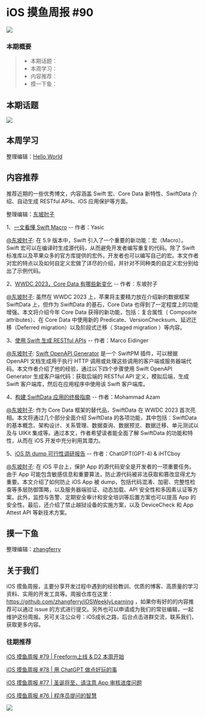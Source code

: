 # iOS 摸鱼周报 #90

![](https://cdn.zhangferry.com/Images/moyu_weekly_cover.jpeg)

### 本期概要

> * 本期话题：
> * 本周学习：
> * 内容推荐：
> * 摸一下鱼：

## 本期话题

![](https://cdn.zhangferry.com/Images/85-ios16-ipados16.png)

## 本周学习

整理编辑：[Hello World](https://juejin.cn/user/2999123453164605/posts)



## 内容推荐

推荐近期的一些优秀博文，内容涵盖 Swift 宏、Core Data 新特性、SwiftData 介绍、自动生成 RESTful APIs、iOS 应用保护等方面。

整理编辑：[东坡肘子](https://www.fatbobman.com/)

1、[一文看懂 Swift Macro](https://juejin.cn/post/7249888320166903867 "一文看懂 Swift Macro") -- 作者：Yasic

[@东坡肘子](https://www.fatbobman.com/): 在 5.9 版本中，Swift 引入了一个重要的新功能：宏（Macro）。Swift 宏可以在编译时生成源代码，从而避免开发者编写重复的代码。除了 Swift 标准库以及苹果众多的官方库提供的宏外，开发者也可以编写自己的宏。本文作者对宏的特点以及如何自定义宏做了详尽的介绍，并针对不同种类的自定义宏分别给出了示例代码。

2、[WWDC 2023，Core Data 有哪些新变化](https://www.fatbobman.com/posts/what's-new-in-core-data-in-wwdc23/ "WWDC 2023，Core Data 有哪些新变化") -- 作者：东坡肘子

[@东坡肘子](https://www.fatbobman.com/): 虽然在 WWDC 2023 上，苹果将主要精力放在介绍新的数据框架 SwiftData 上，但作为 SwiftData 的基石，Core Data 也得到了一定程度上的功能增强。本文将介绍今年 Core Data 获得的新功能，包括：复合属性（ Composite attributes）、在 Core Data 中使用新的 Predicate、VersionChecksum、延迟迁移（Deferred migration）以及阶段式迁移（ Staged migration ）等内容。

3、[使用 Swift 生成 RESTful APIs](https://blog.eidinger.info/generate-restful-apis-with-swift-in-2023 "使用 Swift 生成 RESTful APIs") -- 作者：Marco Eidinger

[@东坡肘子](https://www.fatbobman.com/): [Swift OpenAPI Generator](https://github.com/apple/swift-openapi-generator) 是一个 SwiftPM 插件，可以根据 OpenAPI 文档生成用于执行 HTTP 调用或处理这些调用的客户端或服务器端代码。本文作者介绍了他的经验，通过以下四个步骤使用 Swift OpenAPI Generator 生成客户端代码：获取后端的 RESTful API 定义，模拟后端，生成 Swift 客户端库，然后在应用程序中使用该 Swift 客户端库。

4、[构建 SwiftData 应用的终极指南](https://azamsharp.com/2023/07/04/the-ultimate-swift-data-guide.html "构建 SwiftData 应用的终极指南") -- 作者：Mohammad Azam

[@东坡肘子](https://www.fatbobman.com/): 作为 Core Data 框架的替代品，SwiftData 在 WWDC 2023 首次亮相。本文将通过几个部分全面介绍 SwiftData 的各项功能，其中包括：SwiftData 的基本概念、架构设计、关系管理、数据查询、数据预览、数据迁移、单元测试以及与 UIKit 集成等。通过本文，作者希望读者能全面了解 SwiftData 的功能和特性，从而在 iOS 开发中充分利用其潜力。

5、[iOS 防 dump 可行性调研报告](https://juejin.cn/post/7251501966592917563 "iOS 防 dump 可行性调研报告") -- 作者：ChatGPT(GPT-4) & iHTCboy

[@东坡肘子](https://www.fatbobman.com/): 在 iOS 平台上，保护 App 的源代码安全是开发者的一项重要任务。由于 App 可能包含敏感信息和重要算法，防止源代码被非法获取和篡改显得尤为重要。本文介绍了如何防止 iOS App 被 dump，包括代码混淆、加密、完整性检查等多层防御策略，以及服务器端验证、动态加载、API 安全性和多因素认证等方案。此外，监控与告警、定期安全审计和安全培训等后置方案也可以提高 App 的安全性。最后，还介绍了禁止越狱设备的实施方案，以及 DeviceCheck 和 App Attest API 等新技术方案。


## 摸一下鱼

整理编辑：[zhangferry](https://zhangferry.com)



## 关于我们

iOS 摸鱼周报，主要分享开发过程中遇到的经验教训、优质的博客、高质量的学习资料、实用的开发工具等。周报仓库在这里：https://github.com/zhangferry/iOSWeeklyLearning ，如果你有好的的内容推荐可以通过 issue 的方式进行提交。另外也可以申请成为我们的常驻编辑，一起维护这份周报。另可关注公众号：iOS成长之路，后台点击进群交流，联系我们，获取更多内容。

### 往期推荐

[iOS 摸鱼周报 #79 | Freeform上线 & D2 本周开始](https://mp.weixin.qq.com/s/HdEhmXt60853tzM6xiVUwA)

[iOS 摸鱼周报 #78 |  用 ChatGPT 做点好玩的事 ](https://mp.weixin.qq.com/s/27J4NguYRsxYWmff_6iDcg)

[iOS 摸鱼周报 #77 | 圣诞将至，请注意 App 审核进度问题](https://mp.weixin.qq.com/s/yYdGO1kRcwQJ3-z-aavHYA)

[iOS 摸鱼周报 #76 | 程序员提问的智慧](https://mp.weixin.qq.com/s/5chb-a9u7VMdLis1FG6B6Q)

![](https://cdn.zhangferry.com/Images/WechatIMG384.jpeg)
